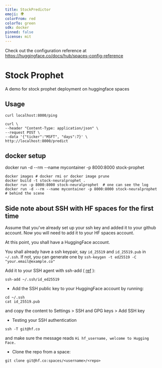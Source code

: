 ```yaml
---
title: StockPredictor
emoji: 🌍
colorFrom: red
colorTo: green
sdk: docker
pinned: false
license: mit
---
```


Check out the configuration reference at https://huggingface.co/docs/hub/spaces-config-reference


# Stock Prophet

A demo for stock prophet deployment on huggingface spaces

## Usage
```
curl localhost:8000/ping

curl \
--header "Content-Type: application/json" \
--request POST \
--data '{"ticker":"MSFT", "days":7}' \
http://localhost:8000/predict
```

## docker setup 
docker run -d --rm --name mycontainer -p 8000:8000 stock-prophet
```
docker images # docker rmi or docker image prune
docker build -t stock-neuralprophet .
docker run -p 8000:8000 stock-neuralprophet  # one can see the log
docker run -d --rm --name mycontainer -p 8000:8000 stock-neuralprophet   # behind the scene
```

## Side note about SSH with HF spaces for the first time
Assume that you've already set up your ssh key and added it to your github account. Now you will need to add it to your HF spaces account. 

At this point, you shall have a HuggingFace account.

You shall already have a ssh keypair, say `id_25519` and `id_25519.pub` in `~/.ssh`. If not, you can generate one by `ssh-keygen -t ed25519 -C "your.email@example.co"`

Add it to your SSH agent with ssh-add ( [ref](https://huggingface.co/docs/hub/security-git-ssh) ): 
```
ssh-add ~/.ssh/id_ed25519
```

- Add the SSH public key to your HuggingFace account by running:
```
cd ~/.ssh
cat id_25519.pub
```
and copy the content to Settings > SSH and GPG keys > Add SSH key


- Testing your SSH authentication
```
ssh -T git@hf.co
```
and make sure the message reads `Hi hf_username, welcome to Hugging Face.`

- Clone the repo from a space:
```
git clone git@hf.co:spaces/<username>/<repo>
```